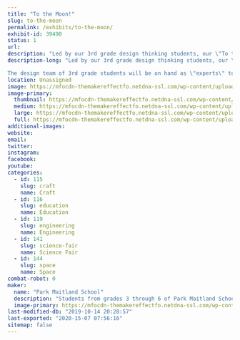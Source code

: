 ```yaml
---
title: "To the Moon!"
slug: to-the-moon
permalink: /exhibits/to-the-moon/
exhibit-id: 39490
status: 1
url: 
description: "Led by our 3rd grade design thinking students, our \"To the Moon!\" booth will invite attendees to take part in some out of this world science! Students will provide 4 separate \"space\" missions all in one booth! Attendees will have the opportunity to make, take, and launch a bottle rocket, build catapults to defend the \"moon\" from an invasion, design and sew some stuffed space figures, and have their bottle rockets take a return flight back to earth on a zip-line race."
description-long: "Led by our 3rd grade design thinking students, our \"To the Moon!\" booth will invite attendees to take part in some out of this world science! Students will provide 4 separate \"space\" missions all in one booth! Attendees will have the opportunity to make, take, and launch a bottle rocket, build catapults to defend the \"moon\" from an invasion, design and sew some stuffed space figures, and have their bottle rockets take a return flight back to earth on a zip-line race.

The design team of 3rd grade students will be on hand as \"experts\" to guide you through each experience and answer any questions regarding the making of our exhibit!"
location: Unassigned
image: https://mfocdn-themakereffectfo.netdna-ssl.com/wp-content/uploads/2019/10/ToTheMoon-2.jpg
image-primary:
  thumbnail: https://mfocdn-themakereffectfo.netdna-ssl.com/wp-content/uploads/2019/10/ToTheMoon-2-150x150.jpg
  medium: https://mfocdn-themakereffectfo.netdna-ssl.com/wp-content/uploads/2019/10/ToTheMoon-2-300x170.jpg
  large: https://mfocdn-themakereffectfo.netdna-ssl.com/wp-content/uploads/2019/10/ToTheMoon-2.jpg
  full: https://mfocdn-themakereffectfo.netdna-ssl.com/wp-content/uploads/2019/10/ToTheMoon-2.jpg
additional-images:
website: 
email: 
twitter: 
instagram: 
facebook: 
youtube: 
categories:
  - id: 115
    slug: craft
    name: Craft
  - id: 116
    slug: education
    name: Education
  - id: 119
    slug: engineering
    name: Engineering
  - id: 141
    slug: science-fair
    name: Science Fair
  - id: 144
    slug: space
    name: Space
combat-robot: 0
maker:
  name: "Park Maitland School"
  description: "Students from grades 3 through 6 of Park Maitland School take part in programmed Design Thinking classes twice a week. In their newly renovated Maker Space, students hone their 21st Century Skills of collaboration, problem solving, creativity, and critical thinking through project based learning. Students are encouraged to tinker and are taught the design process through different modes and hands-on learning experiences. Science, technology, engineering, the arts, and math all play a role in their learning! Students further share their learning to authentic audiences through showcases, hands-on exhibits, and by creating learning experiences for others."
  image-primary: https://mfocdn-themakereffectfo.netdna-ssl.com/wp-content/uploads/2018/09/PMS-Logo-300x300.jpg
last-modified-db: "2019-10-14 20:28:57"
last-exported: "2020-15-07 07:56:16"
sitemap: false
---
```

